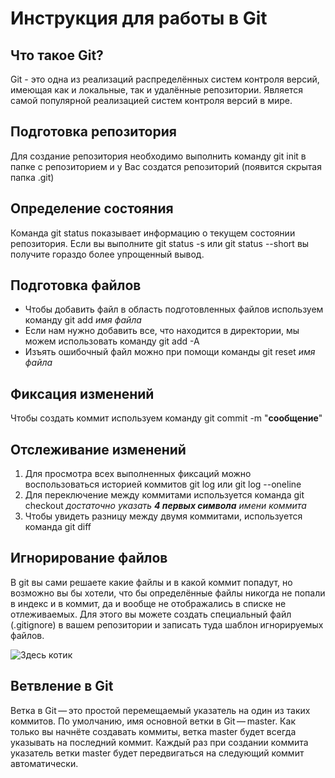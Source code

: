 # Инструкция для работы в Git 

## Что такое Git?
Git - это одна из реализаций распределённых систем контроля версий, имеющая как и локальные, так и удалённые репозитории. Является самой популярной реализацией систем контроля версий в мире.

## Подготовка репозитория
Для создание репозитория необходимо выполнить команду git init в папке с репозиторием и у Вас создатся репозиторий (появится скрытая папка .git)

## Определение состояния
Команда git status показывает информацию о текущем состоянии репозитория.
Если вы выполните git status -s или git status --short вы получите гораздо более упрощенный вывод.

## Подготовка файлов
* Чтобы добавить файл в область подготовленных файлов используем команду git add _имя файла_
* Если нам нужно добавить все, что находится в директории, мы можем использовать команду git add -A
* Изъять ошибочный файл можно при помощи команды git reset _имя файла_

## Фиксация изменений
Чтобы создать коммит используем команду git commit -m "**сообщение**"

## Отслеживание изменений
1. Для просмотра всех выполненных фиксаций можно воспользоваться историей коммитов git log или git log --oneline
2. Для переключение между коммитами используется команда git checkout *достаточно указать __4 первых символа__ имени коммита*
3. Чтобы увидеть разницу между двумя коммитами, используется команда git diff

## Игнорирование файлов
В git вы сами решаете какие файлы и в какой коммит попадут, но возможно вы бы хотели, что бы определённые файлы никогда не попали в индекс и в коммит, да и вообще не отображались в списке не отлеживаемых. Для этого вы можете создать специальный файл (.gitignore) в вашем репозитории и записать туда шаблон игнорируемых файлов.

![Здесь котик](cat.jpg)

## Ветвление в Git
Ветка в Git — это простой перемещаемый указатель на один из таких коммитов. По умолчанию, имя основной ветки в Git — master. Как только вы начнёте создавать коммиты, ветка master будет всегда указывать на последний коммит. Каждый раз при создании коммита указатель ветки master будет передвигаться на следующий коммит автоматически.